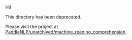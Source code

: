 
Hi! 

This directory has been deprecated. 

Please visit the project at [PaddleNLP/unarchived/machine_reading_comprehension](../../../PaddleNLP/unarchived/machine_reading_comprehension).
